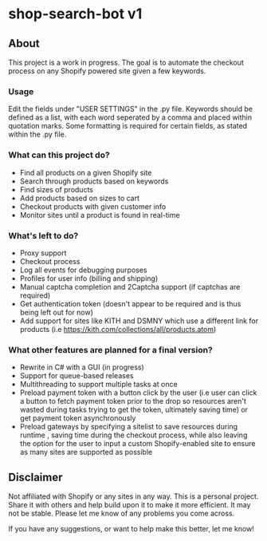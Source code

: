 # shop-search-bot v1

## About
This project is a work in progress. The goal is to automate the checkout process on any Shopify powered site given a few keywords. 

### Usage
Edit the fields under "USER SETTINGS" in the .py file. Keywords should be defined as a list, with each word seperated by a comma and placed within quotation marks. Some formatting is required for certain fields, as stated within the .py file.

### What can this project do?
* Find all products on a given Shopify site
* Search through products based on keywords
* Find sizes of products
* Add products based on sizes to cart
* Checkout products with given customer info
* Monitor sites until a product is found in real-time

### What's left to do?
* Proxy support
* Checkout process
* Log all events for debugging purposes
* Profiles for user info (billing and shipping)
* Manual captcha completion and 2Captcha support (if captchas are required)
* Get authentication token (doesn't appear to be required and is thus being left out for now)
* Add support for sites like KITH and DSMNY which use a different link for products (i.e https://kith.com/collections/all/products.atom)

### What other features are planned for a final version?
* Rewrite in C# with a GUI (in progress)
* Support for queue-based releases
* Multithreading to support multiple tasks at once
* Preload payment token with a button click by the user (i.e user can click a button to fetch payment token prior to the drop so resources aren't wasted during tasks trying to get the token, ultimately saving time) or get payment token asynchronously
* Preload gateways by specifying a sitelist to save resources during runtime , saving time during the checkout process, while also leaving the option for the user to input a custom Shopify-enabled site to ensure as many sites are supported as possible

## Disclaimer
Not affiliated with Shopify or any sites in any way. This is a personal project. Share it with others and help build upon it to make it more efficient. 
It may not be stable. Please let me know of any problems you come across.

If you have any suggestions, or want to help make this better, let me know!
